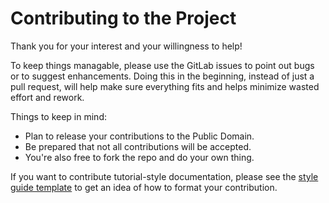 # Contributing to the Project
Thank you for your interest and your willingness to help!

To keep things managable, please use the GitLab issues to point out
bugs or to suggest enhancements. Doing this in the beginning, instead
of just a pull request, will help make sure everything fits and helps
minimize wasted effort and rework.

Things to keep in mind:
* Plan to release your contributions to the Public Domain.
* Be prepared that not all contributions will be accepted.
* You're also free to fork the repo and do your own thing.

If you want to contribute tutorial-style documentation, please see
the [style guide template](docs/TEMPLATE.md) to get an idea of how
to format your contribution.
